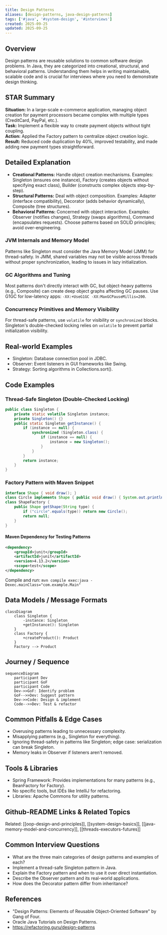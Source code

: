 ```yaml
---
title: Design Patterns
aliases: [design-patterns, java-design-patterns]
tags: ['#java', '#system-design', '#interviews']
created: 2025-09-25
updated: 2025-09-25
---
```


## Overview
Design patterns are reusable solutions to common software design problems. In Java, they are categorized into creational, structural, and behavioral patterns. Understanding them helps in writing maintainable, scalable code and is crucial for interviews where you need to demonstrate design thinking.

## STAR Summary
**Situation:** In a large-scale e-commerce application, managing object creation for payment processors became complex with multiple types (CreditCard, PayPal, etc.).  
**Task:** Implement a flexible way to create payment objects without tight coupling.  
**Action:** Applied the Factory pattern to centralize object creation logic.  
**Result:** Reduced code duplication by 40%, improved testability, and made adding new payment types straightforward.

## Detailed Explanation
- **Creational Patterns:** Handle object creation mechanisms. Examples: Singleton (ensures one instance), Factory (creates objects without specifying exact class), Builder (constructs complex objects step-by-step).
- **Structural Patterns:** Deal with object composition. Examples: Adapter (interface compatibility), Decorator (adds behavior dynamically), Composite (tree structures).
- **Behavioral Patterns:** Concerned with object interaction. Examples: Observer (notifies changes), Strategy (swaps algorithms), Command (encapsulates requests).
Choose patterns based on SOLID principles; avoid over-engineering.

### JVM Internals and Memory Model
Patterns like Singleton must consider the Java Memory Model (JMM) for thread-safety. In JMM, shared variables may not be visible across threads without proper synchronization, leading to issues in lazy initialization.

### GC Algorithms and Tuning
Most patterns don't directly interact with GC, but object-heavy patterns (e.g., Composite) can create deep object graphs affecting GC pauses. Use G1GC for low-latency apps: `-XX:+UseG1GC -XX:MaxGCPauseMillis=200`.

### Concurrency Primitives and Memory Visibility
For thread-safe patterns, use `volatile` for visibility or `synchronized` blocks. Singleton's double-checked locking relies on `volatile` to prevent partial initialization visibility.

## Real-world Examples
- Singleton: Database connection pool in JDBC.
- Observer: Event listeners in GUI frameworks like Swing.
- Strategy: Sorting algorithms in Collections.sort().

## Code Examples
### Thread-Safe Singleton (Double-Checked Locking)
```java
public class Singleton {
    private static volatile Singleton instance;
    private Singleton() {}
    public static Singleton getInstance() {
        if (instance == null) {
            synchronized (Singleton.class) {
                if (instance == null) {
                    instance = new Singleton();
                }
            }
        }
        return instance;
    }
}
```

### Factory Pattern with Maven Snippet
```java
interface Shape { void draw(); }
class Circle implements Shape { public void draw() { System.out.println("Drawing Circle"); } }
class ShapeFactory {
    public Shape getShape(String type) {
        if ("circle".equals(type)) return new Circle();
        return null;
    }
}
```

#### Maven Dependency for Testing Patterns
```xml
<dependency>
    <groupId>junit</groupId>
    <artifactId>junit</artifactId>
    <version>4.13.2</version>
    <scope>test</scope>
</dependency>
```

Compile and run: `mvn compile exec:java -Dexec.mainClass="com.example.Main"`

## Data Models / Message Formats
```mermaid
classDiagram
    class Singleton {
        -instance: Singleton
        +getInstance(): Singleton
    }
    class Factory {
        +createProduct(): Product
    }
    Factory --> Product
```

## Journey / Sequence
```mermaid
sequenceDiagram
    participant Dev
    participant GoF
    participant Code
    Dev->>GoF: Identify problem
    GoF-->>Dev: Suggest pattern
    Dev->>Code: Design & implement
    Code-->>Dev: Test & refactor
```

## Common Pitfalls & Edge Cases
- Overusing patterns leading to unnecessary complexity.
- Misapplying patterns (e.g., Singleton for everything).
- Ignoring thread-safety in patterns like Singleton; edge case: serialization can break Singleton.
- Memory leaks in Observer if listeners aren't removed.

## Tools & Libraries
- Spring Framework: Provides implementations for many patterns (e.g., BeanFactory for Factory).
- No specific tools, but IDEs like IntelliJ for refactoring.
- Libraries: Apache Commons for utility patterns.

## Github-README Links & Related Topics
Related: [[oop-design-and-principles]], [[system-design-basics]], [[java-memory-model-and-concurrency]], [[threads-executors-futures]]

## Common Interview Questions
- What are the three main categories of design patterns and examples of each?
- Implement a thread-safe Singleton pattern in Java.
- Explain the Factory pattern and when to use it over direct instantiation.
- Describe the Observer pattern and its real-world applications.
- How does the Decorator pattern differ from inheritance?

## References
- "Design Patterns: Elements of Reusable Object-Oriented Software" by Gang of Four.
- Oracle Java Tutorials on Design Patterns.
- https://refactoring.guru/design-patterns